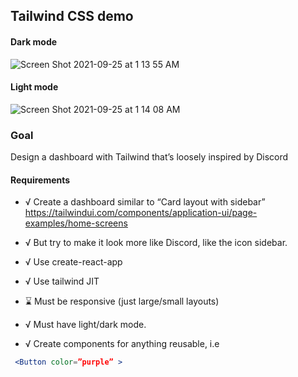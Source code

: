 ## Tailwind CSS demo

#### Dark mode

![Screen Shot 2021-09-25 at 1 13 55 AM](https://user-images.githubusercontent.com/58617435/134759327-22b42291-2cd1-488b-9c6b-8c7c20ba5052.png)

#### Light mode

![Screen Shot 2021-09-25 at 1 14 08 AM](https://user-images.githubusercontent.com/58617435/134759333-5bdfff21-4269-4ab5-a6e3-6c690fb8fdd8.png)

### Goal

Design a dashboard with Tailwind that’s loosely inspired by Discord

#### Requirements

- √ Create a dashboard similar to “Card layout with sidebar” https://tailwindui.com/components/application-ui/page-examples/home-screens

- √ But try to make it look more like Discord, like the icon sidebar.

- √ Use create-react-app

- √ Use tailwind JIT

- ⌛️ Must be responsive (just large/small layouts)

- √ Must have light/dark mode.

- √ Create components for anything reusable, i.e 

```jsx 
 <Button color=”purple” >
  ```
